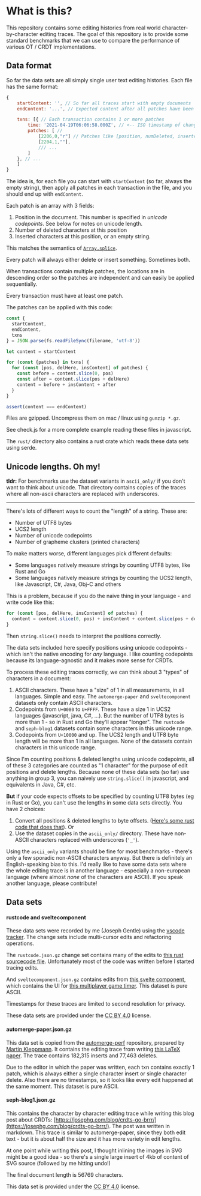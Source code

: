 # What is this?

This repository contains some editing histories from real world character-by-character editing traces. The goal of this repository is to provide some standard benchmarks that we can use to compare the performance of various OT / CRDT implementations.

## Data format

So far the data sets are all simply single user text editing histories. Each file has the same format:

```javascript
{
    startContent: '', // So far all traces start with empty documents
    endContent: '...', // Expected content after all patches have been applied

    txns: [{ // Each transaction contains 1 or more patches
        time: '2021-04-19T06:06:58.000Z', // <-- ISO timestamp of change
        patches: [ //
            [2206,0,"r"] // Patches like [position, numDeleted, inserted content]
            [2204,1,""],
            /// ...
        ]
    }, // ...
    ]
}
```

The idea is, for each file you can start with `startContent` (so far, always the empty string), then apply all patches in each transaction in the file, and you should end up with `endContent`.

Each patch is an array with 3 fields:

1. Position in the document. This number is specified in *unicode codepoints*. See below for notes on unicode length.
2. Number of deleted characters at this position
3. Inserted characters at this position, or an empty string.

This matches the semantics of [`Array.splice`](https://developer.mozilla.org/en-US/docs/Web/JavaScript/Reference/Global_Objects/Array/splice).

Every patch will always either delete or insert something. Sometimes both.

When transactions contain multiple patches, the locations are in descending order so the patches are independent and can easily be applied sequentially.

Every transaction must have at least one patch.

The patches can be applied with this code:

```javascript
const {
  startContent,
  endContent,
  txns
} = JSON.parse(fs.readFileSync(filename, 'utf-8'))

let content = startContent

for (const {patches} in txns) {
  for (const [pos, delHere, insContent] of patches) {
    const before = content.slice(0, pos)
    const after = content.slice(pos + delHere)
    content = before + insContent + after
  }
}

assert(content === endContent)
```

Files are gzipped. Uncompress them on mac / linux using `gunzip *.gz`.

See check.js for a more complete example reading these files in javascript.

The `rust/` directory also contains a rust crate which reads these data sets using serde.


## Unicode lengths. Oh my!

**tldr:** For benchmarks use the dataset variants in `ascii_only/` if you don't want to think about unicode. That directory contains copies of the traces where all non-ascii characters are replaced with underscores.

---

There's lots of different ways to count the "length" of a string. These are:

- Number of UTF8 bytes
- UCS2 length
- Number of unicode codepoints
- Number of grapheme clusters (printed characters)

To make matters worse, different languages pick different defaults:

- Some languages natively measure strings by counting UTF8 bytes, like Rust and Go
- Some languages natively measure strings by counting the UCS2 length, like Javascript, C#, Java, Obj-C and others

This is a problem, because if you do the naive thing in your language - and write code like this:

```javascript
for (const [pos, delHere, insContent] of patches) {
  content = content.slice(0, pos) + insContent + content.slice(pos + delHere)
}
```

Then `string.slice()` needs to interpret the positions correctly.

The data sets included here specify positions using unicode codepoints - which isn't the native encoding for *any* language. I like counting codepoints because its language-agnostic and it makes more sense for CRDTs.

To process these editing traces correctly, we can think about 3 "types" of characters in a document:

1. ASCII characters. These have a "size" of 1 in all measurements, in all languages. Simple and easy. The `automerge-paper` and `sveltecomponent` datasets only contain ASCII characters.
2. Codepoints from `U+0080` to `U+FFFF`. These have a size 1 in UCS2 languages (javascript, java, C#, ...). But the number of UTF8 bytes is more than 1 - so in Rust and Go they'll appear "longer". The `rustcode` and `seph-blog1` datasets contain some characters in this unicode range.
3. Codepoints from `U+10000` and up. The UCS2 length and UTF8 byte length will be more than 1 in all languages. None of the datasets contain characters in this unicode range.

Since I'm counting positions & deleted lengths using unicode codepoints, all of these 3 categories are counted as "1 character" for the purpose of edit positions and delete lengths. Because none of these data sets (so far) use anything in group 3, you can naively use `string.slice()` in javascript, and equivalents in Java, C#, etc.

**But** if your code expects offsets to be specified by counting UTF8 bytes (eg in Rust or Go), you can't use the lengths in some data sets directly. You have 2 choices:

1. Convert all positions & deleted lengths to byte offsets. ([Here's some rust code that does that](rust/src/lib.rs#L44-L74)). Or
2. Use the dataset copies in the `ascii_only/` directory. These have non-ASCII characters replaced with underscores (`'_'`).

Using the `ascii_only` variants should be fine for most benchmarks - there's only a few sporadic non-ASCII characters anyway. But there is definitely an English-speaking bias to this. I'd really like to have some data sets where the whole editing trace is in another language - especially a non-european language (where almost *none* of the characters are ASCII). If you speak another language, please contribute!


## Data sets

#### rustcode and sveltecomponent

These data sets were recorded by me (Joseph Gentle) using the [vscode tracker](https://github.com/josephg/vscode-tracker/). The change sets include multi-cursor edits and refactoring operations.

The `rustcode.json.gz` change set contains many of the edits to [this rust sourcecode file](https://github.com/josephg/skiplistrs/blob/140fe17f484daa2bf4e32983f6a4ce60020eee1a/src/skiplist.rs). Unfortunately most of the code was written before I started tracing edits.

And `sveltecomponent.json.gz` contains edits from [this svelte component](https://github.com/josephg/glassbeadtimer/blob/c3d8e14e2abc998a328cdabbd559c4db10b42e5b/src/App.svelte), which contains the UI for [this multiplayer game timer](https://glassbead.seph.codes/). This dataset is pure ASCII.

Timestamps for these traces are limited to second resolution for privacy.

These data sets are provided under the [CC BY 4.0](https://creativecommons.org/licenses/by/4.0/) license.


#### automerge-paper.json.gz

This data set is copied from the [automerge-perf](https://github.com/automerge/automerge-perf/) repository, prepared by [Martin Kleppmann](https://martin.kleppmann.com/). It contains the editing trace from writing [this LaTeX paper](https://arxiv.org/abs/1608.03960). The trace contains 182,315 inserts and 77,463 deletes.

Due to the editor in which the paper was written, each txn contains exactly 1 patch, which is always either a single character insert or single character delete. Also there are no timestamps, so it looks like every edit happened at the same moment. This dataset is pure ASCII.


#### seph-blog1.json.gz

This contains the character by character editing trace while writing this blog post about CRDTs: [https://josephg.com/blog/crdts-go-brrr/](https://josephg.com/blog/crdts-go-brrr/). The post was written in markdown. This trace is similar to automerge-paper, since they both edit text - but it is about half the size and it has more variety in edit lengths.

At one point while writing this post, I thought inlining the images in SVG might be a good idea - so there's a single large insert of 4kb of content of SVG source (followed by me hitting undo!)

The final document length is 56769 characters.

This data set is provided under the [CC BY 4.0](https://creativecommons.org/licenses/by/4.0/) license.